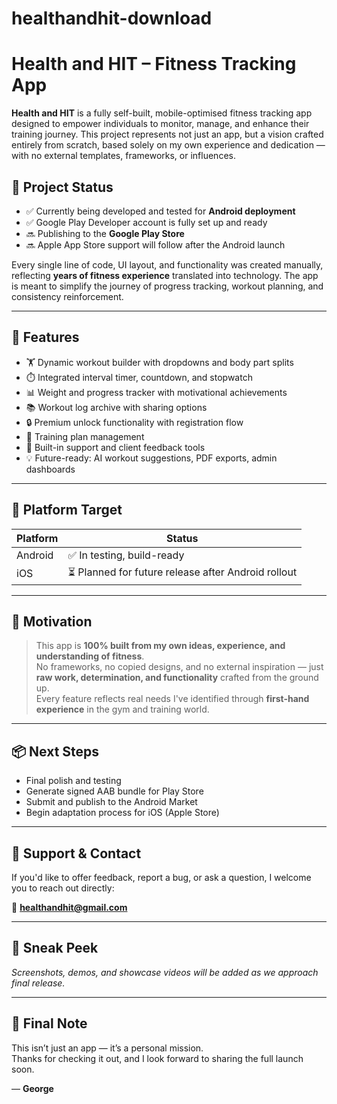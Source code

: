 # healthandhit-download
# Health and HIT – Fitness Tracking App

**Health and HIT** is a fully self-built, mobile-optimised fitness tracking app designed to empower individuals to monitor, manage, and enhance their training journey. This project represents not just an app, but a vision crafted entirely from scratch, based solely on my own experience and dedication — with no external templates, frameworks, or influences.

## 🚀 Project Status

- ✅ Currently being developed and tested for **Android deployment**
- ✅ Google Play Developer account is fully set up and ready
- 🔜 Publishing to the **Google Play Store**
- 🔜 Apple App Store support will follow after the Android launch

Every single line of code, UI layout, and functionality was created manually, reflecting **years of fitness experience** translated into technology. The app is meant to simplify the journey of progress tracking, workout planning, and consistency reinforcement.

---

## 🧰 Features

- 🏋️ Dynamic workout builder with dropdowns and body part splits  
- ⏱️ Integrated interval timer, countdown, and stopwatch  
- 📊 Weight and progress tracker with motivational achievements  
- 📚 Workout log archive with sharing options  
- 🔒 Premium unlock functionality with registration flow  
- 📅 Training plan management  
- 📨 Built-in support and client feedback tools  
- 💡 Future-ready: AI workout suggestions, PDF exports, admin dashboards

---

## 📱 Platform Target

| Platform | Status     |
|----------|------------|
| Android  | ✅ In testing, build-ready |
| iOS      | ⏳ Planned for future release after Android rollout |

---

## 🧠 Motivation

> This app is **100% built from my own ideas, experience, and understanding of fitness**.  
No frameworks, no copied designs, and no external inspiration — just **raw work, determination, and functionality** crafted from the ground up.  
Every feature reflects real needs I've identified through **first-hand experience** in the gym and training world.

---

## 📦 Next Steps

- Final polish and testing
- Generate signed AAB bundle for Play Store
- Submit and publish to the Android Market
- Begin adaptation process for iOS (Apple Store)

---

## 🙌 Support & Contact

If you'd like to offer feedback, report a bug, or ask a question, I welcome you to reach out directly:

📧 **healthandhit@gmail.com**

---

## 📸 Sneak Peek

*Screenshots, demos, and showcase videos will be added as we approach final release.*

---

## 🏁 Final Note

This isn’t just an app — it’s a personal mission.  
Thanks for checking it out, and I look forward to sharing the full launch soon.

— **George**
